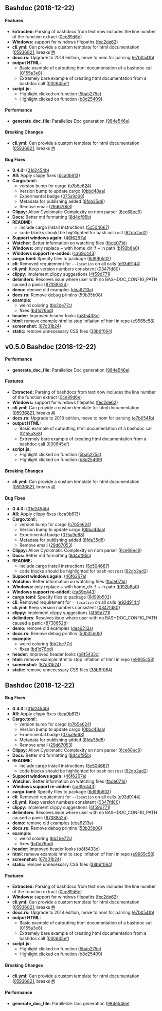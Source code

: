 <a name=""></a>
##  Bashdoc (2018-12-22)


#### Features

* **Extracted:**  Parsing of bashdocs from text now includes the line number of the function extract ([0ce89d6e](https://github.com/dustinknopoff/bashdoc/commit/0ce89d6e65efd4852b79aecf89a37d746922f4bf))
* **Windows:**  support for windows filepaths ([fec2de62](https://github.com/dustinknopoff/bashdoc/commit/fec2de6235b82c18ebaf839aa0e736196850ab40))
* **cli.yml:**  Can provide a custom template for html documentation ([05936821](https://github.com/dustinknopoff/bashdoc/commit/059368217d8f155662a1ee3e156d0e0e373c2c03), breaks [#](https://github.com/dustinknopoff/bashdoc/issues/))
* **docs.rs:**  Upgrade to 2018 edition, move to nom for parsing ([e7b0541b](https://github.com/dustinknopoff/bashdoc/commit/e7b0541b5fe26db23198e15100916f0d59fbeeae))
* **output HTML:**
  *  Basic example of outputting html documentation of a bashdoc call ([0155a3e8](https://github.com/dustinknopoff/bashdoc/commit/0155a3e84058b2378b8c0dfc7b37e62c2a3bda7e))
  *  Extremely bare example of creating html documentation from a bashdoc call ([030645ef](https://github.com/dustinknopoff/bashdoc/commit/030645ef8fc1c2d66e4095c14146c6ac9f6ec8d7))
* **script.js:**
  *  Highlight clicked on function ([5bab275c](https://github.com/dustinknopoff/bashdoc/commit/5bab275cf8fb291934122d7bc9520733530a775b))
  *  Highlight clicked on function ([b8d25409](https://github.com/dustinknopoff/bashdoc/commit/b8d25409d328ad1d282ba45c58b3a19f0630166b))

#### Performance

* **generate_doc_file:**  Parallelize Doc generation ([984e546e](https://github.com/dustinknopoff/bashdoc/commit/984e546e19aed5aec4ad91d6cf4b506b03c31d42))

#### Breaking Changes

* **cli.yml:**  Can provide a custom template for html documentation ([05936821](https://github.com/dustinknopoff/bashdoc/commit/059368217d8f155662a1ee3e156d0e0e373c2c03), breaks [#](https://github.com/dustinknopoff/bashdoc/issues/))

#### Bug Fixes

* **0.4.0:**  ([31d2454b](https://github.com/dustinknopoff/bashdoc/commit/31d2454bcb44a074c2b22e1c58ff38a64f78a830))
* **All:**  Apply clippy fixes ([bca0b613](https://github.com/dustinknopoff/bashdoc/commit/bca0b613adc82452bfb3c70cfe15c205d5b74816))
* **Cargo.toml:**
  *  version bump for cargo ([b7b5e624](https://github.com/dustinknopoff/bashdoc/commit/b7b5e62481ff4e448a7d49c12321e941beeced6c))
  *  Version bump to update cargo ([0bbd48aa](https://github.com/dustinknopoff/bashdoc/commit/0bbd48aab4500b2b6ee81f39c63453a745231db0))
  *  Experimental badge ([075a9d68](https://github.com/dustinknopoff/bashdoc/commit/075a9d68be855ced117cf1f60b30629c2b408488))
  *  Metadata for publishing added ([8fda35d6](https://github.com/dustinknopoff/bashdoc/commit/8fda35d68637380499b8aaf515570bc7e41cafc3))
  *  Remove email ([29d67053](https://github.com/dustinknopoff/bashdoc/commit/29d67053bb62e31458a9be9635b6fdb078f52639))
* **Clippy:**  Allow Cyclomatic Complexity on nom parser ([6ce68ec9](https://github.com/dustinknopoff/bashdoc/commit/6ce68ec90e0525977b716ce579a24d64b491ca33))
* **Docs:**  Better md formatting ([8d4df95b](https://github.com/dustinknopoff/bashdoc/commit/8d4df95b3759f9ec9472c7322f3229f297fae22f))
* **README:**
  *  include cargo install instructions ([5c504667](https://github.com/dustinknopoff/bashdoc/commit/5c5046676c2842a7dbcaedc80f47c1b1a365039c))
  *  code blocks should be highlighted for bash not rust ([62db2ad2](https://github.com/dustinknopoff/bashdoc/commit/62db2ad2f253c25517268ff7ead595f4c73f063d))
* **Support windows again:**  ([46f6267a](https://github.com/dustinknopoff/bashdoc/commit/46f6267a074f0024c960d29d5e92ce0fd76848a1))
* **Watcher:**  Better information on watching files ([fbde071d](https://github.com/dustinknopoff/bashdoc/commit/fbde071d0d578bfa0d64e73984593ab5a200a368))
* **Windows:**  only replace ~ with home_dir if ~ in path ([b192b8a0](https://github.com/dustinknopoff/bashdoc/commit/b192b8a01bec0b85a0762b4ac52d3b92ebf2068f))
* **Windows support re-added:**  ([ca69c443](https://github.com/dustinknopoff/bashdoc/commit/ca69c443acd035bb6b7a3e6df7a975a9908c4f42))
* **cargo.toml:**  Specify files to package ([6d99b502](https://github.com/dustinknopoff/bashdoc/commit/6d99b502cb08b108b80b907d618c4bc13326f528))
* **cli:**  Removed requirement for `--location` on all calls ([e93d9144](https://github.com/dustinknopoff/bashdoc/commit/e93d9144979bffe8c36dffc1199cf8805752ee7e))
* **cli.yml:**  Keep version numbers consistent ([0347fd80](https://github.com/dustinknopoff/bashdoc/commit/0347fd804d36cd9c39debcd50fb9878d763b96fc))
* **clippy:**  implement clippy suggestions ([4f59d771](https://github.com/dustinknopoff/bashdoc/commit/4f59d7713ad4de2abb9188b63c6a2569d678b927))
* **delimiters:**  Resolves iisue where user with no BASHDOC_CONFIG_PATH caused a panic ([8738852d](https://github.com/dustinknopoff/bashdoc/commit/8738852d8acc453b3ee1947da3f7b18fdc147a72))
* **demo:**  remove old examples ([dea6213a](https://github.com/dustinknopoff/bashdoc/commit/dea6213abb5eec5165504b3bd0dab183e879e2ba))
* **docs.rs:**  Remove debug printlns ([50b35b08](https://github.com/dustinknopoff/bashdoc/commit/50b35b08d64c06800359babb5823e7af7e94782f))
* **example:**
  *  weird coloring ([bb2be77c](https://github.com/dustinknopoff/bashdoc/commit/bb2be77cfa59527ec595abdc24d035f3f34c048d))
  *  fixes ([bd1d76bd](https://github.com/dustinknopoff/bashdoc/commit/bd1d76bdac0fb0ebd9c3ea2d770eadfcb8f19002))
* **header:**  Improved header looks ([b8f5433c](https://github.com/dustinknopoff/bashdoc/commit/b8f5433c2100d2172699cc32606b4bd15eaea96c))
* **html:**  remove example html to stop inflation of html in repo ([e9965c58](https://github.com/dustinknopoff/bashdoc/commit/e9965c58df218db21b6fe04d05748a10d132d334))
* **screenshot:**  ([87d31b24](https://github.com/dustinknopoff/bashdoc/commit/87d31b2469614f92ca1a42fa81d08d590692a610))
* **static:**  remove unnecessary CSS files ([38b6f064](https://github.com/dustinknopoff/bashdoc/commit/38b6f06476e8ecaba05c497cda3022bec6fa8d5d))



<a name="v0.5.0"></a>
## v0.5.0 Bashdoc (2018-12-22)


#### Performance

* **generate_doc_file:**  Parallelize Doc generation ([984e546e](https://github.com/dustinknopoff/bashdoc/commit/984e546e19aed5aec4ad91d6cf4b506b03c31d42))

#### Features

* **Extracted:**  Parsing of bashdocs from text now includes the line number of the function extract ([0ce89d6e](https://github.com/dustinknopoff/bashdoc/commit/0ce89d6e65efd4852b79aecf89a37d746922f4bf))
* **Windows:**  support for windows filepaths ([fec2de62](https://github.com/dustinknopoff/bashdoc/commit/fec2de6235b82c18ebaf839aa0e736196850ab40))
* **cli.yml:**  Can provide a custom template for html documentation ([05936821](https://github.com/dustinknopoff/bashdoc/commit/059368217d8f155662a1ee3e156d0e0e373c2c03), breaks [#](https://github.com/dustinknopoff/bashdoc/issues/))
* **docs.rs:**  Upgrade to 2018 edition, move to nom for parsing ([e7b0541b](https://github.com/dustinknopoff/bashdoc/commit/e7b0541b5fe26db23198e15100916f0d59fbeeae))
* **output HTML:**
  *  Basic example of outputting html documentation of a bashdoc call ([0155a3e8](https://github.com/dustinknopoff/bashdoc/commit/0155a3e84058b2378b8c0dfc7b37e62c2a3bda7e))
  *  Extremely bare example of creating html documentation from a bashdoc call ([030645ef](https://github.com/dustinknopoff/bashdoc/commit/030645ef8fc1c2d66e4095c14146c6ac9f6ec8d7))
* **script.js:**
  *  Highlight clicked on function ([5bab275c](https://github.com/dustinknopoff/bashdoc/commit/5bab275cf8fb291934122d7bc9520733530a775b))
  *  Highlight clicked on function ([b8d25409](https://github.com/dustinknopoff/bashdoc/commit/b8d25409d328ad1d282ba45c58b3a19f0630166b))

#### Breaking Changes

* **cli.yml:**  Can provide a custom template for html documentation ([05936821](https://github.com/dustinknopoff/bashdoc/commit/059368217d8f155662a1ee3e156d0e0e373c2c03), breaks [#](https://github.com/dustinknopoff/bashdoc/issues/))

#### Bug Fixes

* **0.4.0:**  ([31d2454b](https://github.com/dustinknopoff/bashdoc/commit/31d2454bcb44a074c2b22e1c58ff38a64f78a830))
* **All:**  Apply clippy fixes ([bca0b613](https://github.com/dustinknopoff/bashdoc/commit/bca0b613adc82452bfb3c70cfe15c205d5b74816))
* **Cargo.toml:**
  *  version bump for cargo ([b7b5e624](https://github.com/dustinknopoff/bashdoc/commit/b7b5e62481ff4e448a7d49c12321e941beeced6c))
  *  Version bump to update cargo ([0bbd48aa](https://github.com/dustinknopoff/bashdoc/commit/0bbd48aab4500b2b6ee81f39c63453a745231db0))
  *  Experimental badge ([075a9d68](https://github.com/dustinknopoff/bashdoc/commit/075a9d68be855ced117cf1f60b30629c2b408488))
  *  Metadata for publishing added ([8fda35d6](https://github.com/dustinknopoff/bashdoc/commit/8fda35d68637380499b8aaf515570bc7e41cafc3))
  *  Remove email ([29d67053](https://github.com/dustinknopoff/bashdoc/commit/29d67053bb62e31458a9be9635b6fdb078f52639))
* **Clippy:**  Allow Cyclomatic Complexity on nom parser ([6ce68ec9](https://github.com/dustinknopoff/bashdoc/commit/6ce68ec90e0525977b716ce579a24d64b491ca33))
* **Docs:**  Better md formatting ([8d4df95b](https://github.com/dustinknopoff/bashdoc/commit/8d4df95b3759f9ec9472c7322f3229f297fae22f))
* **README:**
  *  include cargo install instructions ([5c504667](https://github.com/dustinknopoff/bashdoc/commit/5c5046676c2842a7dbcaedc80f47c1b1a365039c))
  *  code blocks should be highlighted for bash not rust ([62db2ad2](https://github.com/dustinknopoff/bashdoc/commit/62db2ad2f253c25517268ff7ead595f4c73f063d))
* **Support windows again:**  ([46f6267a](https://github.com/dustinknopoff/bashdoc/commit/46f6267a074f0024c960d29d5e92ce0fd76848a1))
* **Watcher:**  Better information on watching files ([fbde071d](https://github.com/dustinknopoff/bashdoc/commit/fbde071d0d578bfa0d64e73984593ab5a200a368))
* **Windows:**  only replace ~ with home_dir if ~ in path ([b192b8a0](https://github.com/dustinknopoff/bashdoc/commit/b192b8a01bec0b85a0762b4ac52d3b92ebf2068f))
* **Windows support re-added:**  ([ca69c443](https://github.com/dustinknopoff/bashdoc/commit/ca69c443acd035bb6b7a3e6df7a975a9908c4f42))
* **cargo.toml:**  Specify files to package ([6d99b502](https://github.com/dustinknopoff/bashdoc/commit/6d99b502cb08b108b80b907d618c4bc13326f528))
* **cli:**  Removed requirement for `--location` on all calls ([e93d9144](https://github.com/dustinknopoff/bashdoc/commit/e93d9144979bffe8c36dffc1199cf8805752ee7e))
* **cli.yml:**  Keep version numbers consistent ([0347fd80](https://github.com/dustinknopoff/bashdoc/commit/0347fd804d36cd9c39debcd50fb9878d763b96fc))
* **clippy:**  implement clippy suggestions ([4f59d771](https://github.com/dustinknopoff/bashdoc/commit/4f59d7713ad4de2abb9188b63c6a2569d678b927))
* **delimiters:**  Resolves iisue where user with no BASHDOC_CONFIG_PATH caused a panic ([8738852d](https://github.com/dustinknopoff/bashdoc/commit/8738852d8acc453b3ee1947da3f7b18fdc147a72))
* **demo:**  remove old examples ([dea6213a](https://github.com/dustinknopoff/bashdoc/commit/dea6213abb5eec5165504b3bd0dab183e879e2ba))
* **docs.rs:**  Remove debug printlns ([50b35b08](https://github.com/dustinknopoff/bashdoc/commit/50b35b08d64c06800359babb5823e7af7e94782f))
* **example:**
  *  weird coloring ([bb2be77c](https://github.com/dustinknopoff/bashdoc/commit/bb2be77cfa59527ec595abdc24d035f3f34c048d))
  *  fixes ([bd1d76bd](https://github.com/dustinknopoff/bashdoc/commit/bd1d76bdac0fb0ebd9c3ea2d770eadfcb8f19002))
* **header:**  Improved header looks ([b8f5433c](https://github.com/dustinknopoff/bashdoc/commit/b8f5433c2100d2172699cc32606b4bd15eaea96c))
* **html:**  remove example html to stop inflation of html in repo ([e9965c58](https://github.com/dustinknopoff/bashdoc/commit/e9965c58df218db21b6fe04d05748a10d132d334))
* **screenshot:**  ([87d31b24](https://github.com/dustinknopoff/bashdoc/commit/87d31b2469614f92ca1a42fa81d08d590692a610))
* **static:**  remove unnecessary CSS files ([38b6f064](https://github.com/dustinknopoff/bashdoc/commit/38b6f06476e8ecaba05c497cda3022bec6fa8d5d))



<a name=""></a>

## Bashdoc (2018-12-22)

#### Bug Fixes

- **0.4.0:** ([31d2454b](https://github.com/dustinknopoff/bashdoc/commit/31d2454bcb44a074c2b22e1c58ff38a64f78a830))
- **All:** Apply clippy fixes ([bca0b613](https://github.com/dustinknopoff/bashdoc/commit/bca0b613adc82452bfb3c70cfe15c205d5b74816))
- **Cargo.toml:**
  - version bump for cargo ([b7b5e624](https://github.com/dustinknopoff/bashdoc/commit/b7b5e62481ff4e448a7d49c12321e941beeced6c))
  - Version bump to update cargo ([0bbd48aa](https://github.com/dustinknopoff/bashdoc/commit/0bbd48aab4500b2b6ee81f39c63453a745231db0))
  - Experimental badge ([075a9d68](https://github.com/dustinknopoff/bashdoc/commit/075a9d68be855ced117cf1f60b30629c2b408488))
  - Metadata for publishing added ([8fda35d6](https://github.com/dustinknopoff/bashdoc/commit/8fda35d68637380499b8aaf515570bc7e41cafc3))
  - Remove email ([29d67053](https://github.com/dustinknopoff/bashdoc/commit/29d67053bb62e31458a9be9635b6fdb078f52639))
- **Clippy:** Allow Cyclomatic Complexity on nom parser ([6ce68ec9](https://github.com/dustinknopoff/bashdoc/commit/6ce68ec90e0525977b716ce579a24d64b491ca33))
- **Docs:** Better md formatting ([8d4df95b](https://github.com/dustinknopoff/bashdoc/commit/8d4df95b3759f9ec9472c7322f3229f297fae22f))
- **README:**
  - include cargo install instructions ([5c504667](https://github.com/dustinknopoff/bashdoc/commit/5c5046676c2842a7dbcaedc80f47c1b1a365039c))
  - code blocks should be highlighted for bash not rust ([62db2ad2](https://github.com/dustinknopoff/bashdoc/commit/62db2ad2f253c25517268ff7ead595f4c73f063d))
- **Support windows again:** ([46f6267a](https://github.com/dustinknopoff/bashdoc/commit/46f6267a074f0024c960d29d5e92ce0fd76848a1))
- **Watcher:** Better information on watching files ([fbde071d](https://github.com/dustinknopoff/bashdoc/commit/fbde071d0d578bfa0d64e73984593ab5a200a368))
- **Windows support re-added:** ([ca69c443](https://github.com/dustinknopoff/bashdoc/commit/ca69c443acd035bb6b7a3e6df7a975a9908c4f42))
- **cargo.toml:** Specify files to package ([6d99b502](https://github.com/dustinknopoff/bashdoc/commit/6d99b502cb08b108b80b907d618c4bc13326f528))
- **cli:** Removed requirement for `--location` on all calls ([e93d9144](https://github.com/dustinknopoff/bashdoc/commit/e93d9144979bffe8c36dffc1199cf8805752ee7e))
- **cli.yml:** Keep version numbers consistent ([0347fd80](https://github.com/dustinknopoff/bashdoc/commit/0347fd804d36cd9c39debcd50fb9878d763b96fc))
- **clippy:** implement clippy suggestions ([4f59d771](https://github.com/dustinknopoff/bashdoc/commit/4f59d7713ad4de2abb9188b63c6a2569d678b927))
- **delimiters:** Resolves iisue where user with no BASHDOC_CONFIG_PATH caused a panic ([8738852d](https://github.com/dustinknopoff/bashdoc/commit/8738852d8acc453b3ee1947da3f7b18fdc147a72))
- **demo:** remove old examples ([dea6213a](https://github.com/dustinknopoff/bashdoc/commit/dea6213abb5eec5165504b3bd0dab183e879e2ba))
- **docs.rs:** Remove debug printlns ([50b35b08](https://github.com/dustinknopoff/bashdoc/commit/50b35b08d64c06800359babb5823e7af7e94782f))
- **example:**
  - weird coloring ([bb2be77c](https://github.com/dustinknopoff/bashdoc/commit/bb2be77cfa59527ec595abdc24d035f3f34c048d))
  - fixes ([bd1d76bd](https://github.com/dustinknopoff/bashdoc/commit/bd1d76bdac0fb0ebd9c3ea2d770eadfcb8f19002))
- **header:** Improved header looks ([b8f5433c](https://github.com/dustinknopoff/bashdoc/commit/b8f5433c2100d2172699cc32606b4bd15eaea96c))
- **html:** remove example html to stop inflation of html in repo ([e9965c58](https://github.com/dustinknopoff/bashdoc/commit/e9965c58df218db21b6fe04d05748a10d132d334))
- **screenshot:** ([87d31b24](https://github.com/dustinknopoff/bashdoc/commit/87d31b2469614f92ca1a42fa81d08d590692a610))
- **static:** remove unnecessary CSS files ([38b6f064](https://github.com/dustinknopoff/bashdoc/commit/38b6f06476e8ecaba05c497cda3022bec6fa8d5d))

#### Features

- **Extracted:** Parsing of bashdocs from text now includes the line number of the function extract ([0ce89d6e](https://github.com/dustinknopoff/bashdoc/commit/0ce89d6e65efd4852b79aecf89a37d746922f4bf))
- **Windows:** support for windows filepaths ([fec2de62](https://github.com/dustinknopoff/bashdoc/commit/fec2de6235b82c18ebaf839aa0e736196850ab40))
- **cli.yml:** Can provide a custom template for html documentation ([05936821](https://github.com/dustinknopoff/bashdoc/commit/059368217d8f155662a1ee3e156d0e0e373c2c03), breaks [#](https://github.com/dustinknopoff/bashdoc/issues/))
- **docs.rs:** Upgrade to 2018 edition, move to nom for parsing ([e7b0541b](https://github.com/dustinknopoff/bashdoc/commit/e7b0541b5fe26db23198e15100916f0d59fbeeae))
- **output HTML:**
  - Basic example of outputting html documentation of a bashdoc call ([0155a3e8](https://github.com/dustinknopoff/bashdoc/commit/0155a3e84058b2378b8c0dfc7b37e62c2a3bda7e))
  - Extremely bare example of creating html documentation from a bashdoc call ([030645ef](https://github.com/dustinknopoff/bashdoc/commit/030645ef8fc1c2d66e4095c14146c6ac9f6ec8d7))
- **script.js:**
  - Highlight clicked on function ([5bab275c](https://github.com/dustinknopoff/bashdoc/commit/5bab275cf8fb291934122d7bc9520733530a775b))
  - Highlight clicked on function ([b8d25409](https://github.com/dustinknopoff/bashdoc/commit/b8d25409d328ad1d282ba45c58b3a19f0630166b))

#### Breaking Changes

- **cli.yml:** Can provide a custom template for html documentation ([05936821](https://github.com/dustinknopoff/bashdoc/commit/059368217d8f155662a1ee3e156d0e0e373c2c03), breaks [#](https://github.com/dustinknopoff/bashdoc/issues/))

#### Performance

- **generate_doc_file:** Parallelize Doc generation ([984e546e](https://github.com/dustinknopoff/bashdoc/commit/984e546e19aed5aec4ad91d6cf4b506b03c31d42))
